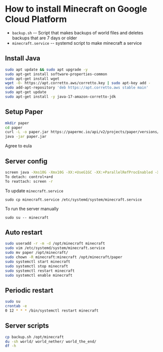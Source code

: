 # How to install Minecraft on Google Cloud Platform
* `backup.sh` -- Script that makes backups of world files and deletes backups that are 7 days or older
* `minecraft.service` -- systemd script to make minecraft a service
## Install Java
```bash
sudo apt update && sudo apt upgrade -y
sudo apt-get install software-properties-common
sudo apt-get install wget
wget -O- https://apt.corretto.aws/corretto.key | sudo apt-key add -
sudo add-apt-repository 'deb https://apt.corretto.aws stable main'
sudo apt-get update
sudo apt-get install -y java-17-amazon-corretto-jdk
```
## Setup Paper
```bash
mkdir paper
cd paper
curl -L -o paper.jar https://papermc.io/api/v2/projects/paper/versions/1.18.1/builds/121/downloads/paper-1.18.1-121.jar
java -jar paper.jar
```
Agree to eula

## Server config
```bash
screen java -Xms10G -Xmx10G -XX:+UseG1GC -XX:+ParallelRefProcEnabled -XX:MaxGCPauseMillis=200 -XX:+UnlockExperimentalVMOptions -XX:+DisableExplicitGC -XX:+AlwaysPreTouch -XX:G1HeapWastePercent=5 -XX:G1MixedGCCountTarget=4 -XX:G1MixedGCLiveThresholdPercent=90 -XX:G1RSetUpdatingPauseTimePercent=5 -XX:SurvivorRatio=32 -XX:+PerfDisableSharedMem -XX:MaxTenuringThreshold=1 -XX:G1NewSizePercent=30 -XX:G1MaxNewSizePercent=40 -XX:G1HeapRegionSize=8M -XX:G1ReservePercent=20 -XX:InitiatingHeapOccupancyPercent=15 -Dusing.aikars.flags=https://mcflags.emc.gs -Daikars.new.flags=true -jar paper.jar nogui
To detach: control+a+d
To reattach: screen -r
```
To update `minecraft.service`
```
sudo cp minecraft.service /etc/systemd/system/minecraft.service
```
To run the server manually
```
sudo su -- minecraft
```
## Auto restart
```bash
sudo useradd -r -m -d /opt/minecraft minecraft
sudo vim /etc/systemd/system/minecraft.service
sudo mv paper /opt/minecraft/
sudo chown -R minecraft:minecraft /opt/minecraft/paper 
sudo systemctl start minecraft
sudo systemctl stop minecraft
sudo systemctl restart minecraft
sudo systemctl enable minecraft
```
## Periodic restart
```bash
sudo su
crontab -e
0 12 * * * /bin/systemctl restart minecraft
```
## Server scripts
```bash
cp backup.sh /opt/minecraft
du -sh world/ world_nether/ world_the_end/
df -h
```
